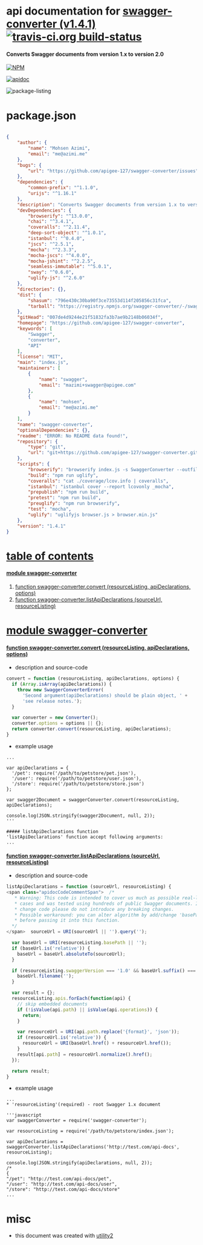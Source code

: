 # api documentation for  [swagger-converter (v1.4.1)](https://github.com/apigee-127/swagger-converter)  [![travis-ci.org build-status](https://api.travis-ci.org/npmdoc/node-npmdoc-swagger-converter.svg)](https://travis-ci.org/npmdoc/node-npmdoc-swagger-converter)
#### Converts Swagger documents from version 1.x to version 2.0

[![NPM](https://nodei.co/npm/swagger-converter.png?downloads=true)](https://www.npmjs.com/package/swagger-converter)

[![apidoc](https://npmdoc.github.io/node-npmdoc-swagger-converter/build/screen-capture.buildNpmdoc.browser._2Fhome_2Ftravis_2Fbuild_2Fnpmdoc_2Fnode-npmdoc-swagger-converter_2Ftmp_2Fbuild_2Fapidoc.html.png)](https://npmdoc.github.io/node-npmdoc-swagger-converter/build..beta..travis-ci.org/apidoc.html)

![package-listing](https://npmdoc.github.io/node-npmdoc-swagger-converter/build/screen-capture.npmPackageListing.svg)



# package.json

```json

{
    "author": {
        "name": "Mohsen Azimi",
        "email": "me@azimi.me"
    },
    "bugs": {
        "url": "https://github.com/apigee-127/swagger-converter/issues"
    },
    "dependencies": {
        "common-prefix": "^1.1.0",
        "urijs": "^1.16.1"
    },
    "description": "Converts Swagger documents from version 1.x to version 2.0",
    "devDependencies": {
        "browserify": "^13.0.0",
        "chai": "^3.4.1",
        "coveralls": "^2.11.4",
        "deep-sort-object": "^1.0.1",
        "istanbul": "^0.4.0",
        "jscs": "^2.5.1",
        "mocha": "^2.3.3",
        "mocha-jscs": "^4.0.0",
        "mocha-jshint": "^2.2.5",
        "seamless-immutable": "^5.0.1",
        "sway": "^0.6.0",
        "uglify-js": "^2.6.0"
    },
    "directories": {},
    "dist": {
        "shasum": "796e430c30ba90f3ce73553d114f205856c31fca",
        "tarball": "https://registry.npmjs.org/swagger-converter/-/swagger-converter-1.4.1.tgz"
    },
    "gitHead": "007de4d9244e21f51832fa3b7ae9b2148b06034f",
    "homepage": "https://github.com/apigee-127/swagger-converter",
    "keywords": [
        "Swagger",
        "converter",
        "API"
    ],
    "license": "MIT",
    "main": "index.js",
    "maintainers": [
        {
            "name": "swagger",
            "email": "mazimi+swagger@apigee.com"
        },
        {
            "name": "mohsen",
            "email": "me@azimi.me"
        }
    ],
    "name": "swagger-converter",
    "optionalDependencies": {},
    "readme": "ERROR: No README data found!",
    "repository": {
        "type": "git",
        "url": "git+https://github.com/apigee-127/swagger-converter.git"
    },
    "scripts": {
        "browserify": "browserify index.js -s SwaggerConverter --outfile browser.js",
        "build": "npm run uglify",
        "coveralls": "cat ./coverage/lcov.info | coveralls",
        "istanbul": "istanbul cover --report lcovonly _mocha",
        "prepublish": "npm run build",
        "pretest": "npm run build",
        "preuglify": "npm run browserify",
        "test": "mocha",
        "uglify": "uglifyjs browser.js > browser.min.js"
    },
    "version": "1.4.1"
}
```



# <a name="apidoc.tableOfContents"></a>[table of contents](#apidoc.tableOfContents)

#### [module swagger-converter](#apidoc.module.swagger-converter)
1.  [function <span class="apidocSignatureSpan">swagger-converter.</span>convert (resourceListing, apiDeclarations, options)](#apidoc.element.swagger-converter.convert)
1.  [function <span class="apidocSignatureSpan">swagger-converter.</span>listApiDeclarations (sourceUrl, resourceListing)](#apidoc.element.swagger-converter.listApiDeclarations)



# <a name="apidoc.module.swagger-converter"></a>[module swagger-converter](#apidoc.module.swagger-converter)

#### <a name="apidoc.element.swagger-converter.convert"></a>[function <span class="apidocSignatureSpan">swagger-converter.</span>convert (resourceListing, apiDeclarations, options)](#apidoc.element.swagger-converter.convert)
- description and source-code
```javascript
convert = function (resourceListing, apiDeclarations, options) {
  if (Array.isArray(apiDeclarations)) {
    throw new SwaggerConverterError(
      'Second argument(apiDeclarations) should be plain object, ' +
      'see release notes.');
  }

  var converter = new Converter();
  converter.options = options || {};
  return converter.convert(resourceListing, apiDeclarations);
}
```
- example usage
```shell
...

var apiDeclarations = {
  '/pet': require('/path/to/petstore/pet.json'),
  '/user': require('/path/to/petstore/user.json'),
  '/store': require('/path/to/petstore/store.json')
};

var swagger2Document = swaggerConverter.convert(resourceListing, apiDeclarations);

console.log(JSON.stringify(swagger2Document, null, 2));
'''

##### listApiDeclarations function
'listApiDeclarations' function accept following arguments:
...
```

#### <a name="apidoc.element.swagger-converter.listApiDeclarations"></a>[function <span class="apidocSignatureSpan">swagger-converter.</span>listApiDeclarations (sourceUrl, resourceListing)](#apidoc.element.swagger-converter.listApiDeclarations)
- description and source-code
```javascript
listApiDeclarations = function (sourceUrl, resourceListing) {
<span class="apidocCodeCommentSpan">  /*
   * Warning: This code is intended to cover us much as possible real-life
   * cases and was tested using hundreds of public Swagger documents. If you
   * change code please do not introduce any breaking changes.
   * Possible workaround: you can alter algorithm by add/change 'basePath'
   * before passing it into this function.
  */
</span>  sourceUrl = URI(sourceUrl || '').query('');

  var baseUrl = URI(resourceListing.basePath || '');
  if (baseUrl.is('relative')) {
    baseUrl = baseUrl.absoluteTo(sourceUrl);
  }

  if (resourceListing.swaggerVersion === '1.0' && baseUrl.suffix() === 'json') {
    baseUrl.filename('');
  }

  var result = {};
  resourceListing.apis.forEach(function(api) {
    // skip embedded documents
    if (!isValue(api.path) || isValue(api.operations)) {
      return;
    }

    var resourceUrl = URI(api.path.replace('{format}', 'json'));
    if (resourceUrl.is('relative')) {
      resourceUrl = URI(baseUrl.href() + resourceUrl.href());
    }
    result[api.path] = resourceUrl.normalize().href();
  });

  return result;
}
```
- example usage
```shell
...
* 'resourceListing'(required) - root Swagger 1.x document

'''javascript
var swaggerConverter = require('swagger-converter');

var resourceListing = require('/path/to/petstore/index.json');

var apiDeclarations = swaggerConverter.listApiDeclarations('http://test.com/api-docs', resourceListing);

console.log(JSON.stringify(apiDeclarations, null, 2));
/*
{
"/pet": "http://test.com/api-docs/pet",
"/user": "http://test.com/api-docs/user",
"/store": "http://test.com/api-docs/store"
...
```



# misc
- this document was created with [utility2](https://github.com/kaizhu256/node-utility2)
